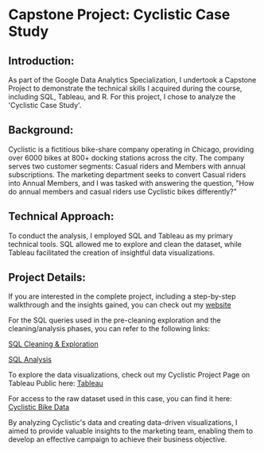 # Capstone Project: Cyclistic Case Study
## Introduction:
As part of the Google Data Analytics Specialization, I undertook a Capstone Project to demonstrate the technical skills I acquired during the course, including SQL, Tableau, and R. For this project, I chose to analyze the 'Cyclistic Case Study'.

## Background:
Cyclistic is a fictitious bike-share company operating in Chicago, providing over 6000 bikes at 800+ docking stations across the city. The company serves two customer segments: Casual riders and Members with annual subscriptions. The marketing department seeks to convert Casual riders into Annual Members, and I was tasked with answering the question, "How do annual members and casual riders use Cyclistic bikes differently?"

## Technical Approach:
To conduct the analysis, I employed SQL and Tableau as my primary technical tools. SQL allowed me to explore and clean the dataset, while Tableau facilitated the creation of insightful data visualizations.

## Project Details:
If you are interested in the complete project, including a step-by-step walkthrough and the insights gained, you can check out my [website](https://danielpieretti.com/my-portfolio/) 

For the SQL queries used in the pre-cleaning exploration and the cleaning/analysis phases, you can refer to the following links:

[SQL Cleaning & Exploration](https://github.com/drp9341/dpieretti/blob/Cyclistic-Bike-Data/SQL%20Cleaning%20%26%20Exploration.sql)

[SQL Analysis](https://github.com/drp9341/dpieretti/blob/Cyclistic-Bike-Data/SQL%20Analysis.sql)

To explore the data visualizations, check out my Cyclistic Project Page on Tableau Public here: [Tableau](https://public.tableau.com/app/profile/daniel.pieretti)

For access to the raw dataset used in this case, you can find it here: [Cyclistic Bike Data](https://divvy-tripdata.s3.amazonaws.com/index.html)

By analyzing Cyclistic's data and creating data-driven visualizations, I aimed to provide valuable insights to the marketing team, enabling them to develop an effective campaign to achieve their business objective.
